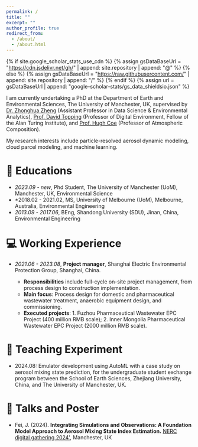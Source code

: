 ```yaml
---
permalink: /
title: ""
excerpt: ""
author_profile: true
redirect_from: 
  - /about/
  - /about.html
---
```


{% if site.google_scholar_stats_use_cdn %}
{% assign gsDataBaseUrl = "https://cdn.jsdelivr.net/gh/" | append: site.repository | append: "@" %}
{% else %}
{% assign gsDataBaseUrl = "https://raw.githubusercontent.com/" | append: site.repository | append: "/" %}
{% endif %}
{% assign url = gsDataBaseUrl | append: "google-scholar-stats/gs_data_shieldsio.json" %}

<span class='anchor' id='about-me'></span>
I am currently undertaking a PhD at the Department of Earth and Environmental Sciences, The University of Manchester, UK, supervised by [Dr. Zhonghua Zheng](https://zhonghuazheng.com/) (Assistant Professor in Data Science & Environmental Analytics), [Prof. David Topping](https://research.manchester.ac.uk/en/persons/david.topping) (Professor of Digital Environment, Fellow of the Alan Turing Institute), and [Prof. Hugh Coe](https://research.manchester.ac.uk/en/persons/hugh.coe) (Professor of Atmospheric Composition).

My research interests include particle-resolved aerosol dynamic modeling, cloud parcel modeling, and machine learning.


<!-- # 🔥 News
- *2022.02*: &nbsp;🎉🎉 Lorem ipsum dolor sit amet, consectetur adipiscing elit. Vivamus ornare aliquet ipsum, ac tempus justo dapibus sit amet. 
- *2022.02*: &nbsp;🎉🎉 Lorem ipsum dolor sit amet, consectetur adipiscing elit. Vivamus ornare aliquet ipsum, ac tempus justo dapibus sit amet.  -->

<!-- # 📝 Publications 

<div class='paper-box'><div class='paper-box-image'><div><div class="badge">CVPR 2016</div><img src='images/500x300.png' alt="sym" width="100%"></div></div>
<div class='paper-box-text' markdown="1">

[Deep Residual Learning for Image Recognition](https://openaccess.thecvf.com/content_cvpr_2016/papers/He_Deep_Residual_Learning_CVPR_2016_paper.pdf)

**Kaiming He**, Xiangyu Zhang, Shaoqing Ren, Jian Sun

[**Project**](https://scholar.google.com/citations?view_op=view_citation&hl=zh-CN&user=DhtAFkwAAAAJ&citation_for_view=DhtAFkwAAAAJ:ALROH1vI_8AC) <strong><span class='show_paper_citations' data='DhtAFkwAAAAJ:ALROH1vI_8AC'></span></strong>
- Lorem ipsum dolor sit amet, consectetur adipiscing elit. Vivamus ornare aliquet ipsum, ac tempus justo dapibus sit amet. 
</div>
</div> -->

<!-- - [Lorem ipsum dolor sit amet, consectetur adipiscing elit. Vivamus ornare aliquet ipsum, ac tempus justo dapibus sit amet](https://github.com), A, B, C, **CVPR 2020** -->

<!-- # 🎖 Honors and Awards
- *2021.10* Lorem ipsum dolor sit amet, consectetur adipiscing elit. Vivamus ornare aliquet ipsum, ac tempus justo dapibus sit amet. 
- *2021.09* Lorem ipsum dolor sit amet, consectetur adipiscing elit. Vivamus ornare aliquet ipsum, ac tempus justo dapibus sit amet.  -->

# 📖 Educations
- *2023.09 - new*, Phd Student, The University of Manchester (UoM), Manchester, UK, Environmental Science
- *2018.02 - 2021.02, MS, University of Melbourne (UoM), Melbourne, Australia, Environmental Engineering
- *2013.09 - 2017.06*, BEng, Shandong University (SDU), Jinan, China, Environmental Engineering


# 💻 Working Experience
- *2021.06 - 2023.08*, **Project manager**, Shanghai Electric Environmental Protection Group, Shanghai, China.

    - **Responsibilities** include full-cycle on-site project management, from process design to construction implementation.
    - **Main focus**: Process design for domestic and pharmaceutical wastewater treatment, anaerobic equipment design, and commissioning.
    - **Executed projects**: 1. Fuzhou Pharmaceutical Wastewater EPC Project (400 million RMB scale); 2. Inner Mongolia Pharmaceutical Wastewater EPC Project (2000 million RMB scale).


# 📖 Teaching Experiment
- 2024.08: Emulator development using AutoML with a case study on aerosol mixing state prediction, for the undergraduate student exchange program between the School of Earth Sciences, Zhejiang University, China, and The University of Manchester, UK.



# 💬 Talks and Poster
- Fei, J. (2024). **Integrating Simulations and Observations: A Foundation Model Approach to Aerosol Mixing State Index Estimation.** [NERC digital gathering 2024'](https://www.digital-solutions.uk/dg24/schedule.html), Manchester, UK